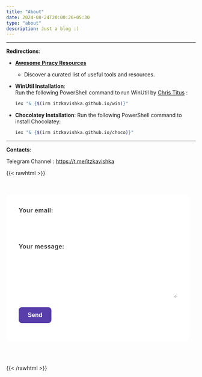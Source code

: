 ```yaml
---
title: "About"
date: 2024-08-24T20:00:26+05:30
type: "about"
description: Just a blog :)
---
```


---

**Redirections**:

- [**Awesome Piracy Resources**](https://itzkavishka.github.io/piracy)
  - Discover a curated list of useful tools and resources.

- **WinUtil Installation**:  
  Run the following PowerShell command to run WinUtil by [Chris Titus](https://github.com/ChrisTitusTech/winutil) :  
  ```bash
  iex "& {$(irm itzkavishka.github.io/win)}"
  ```
- **Chocolatey Installation**:
  Run the following PowerShell command to install Chocolatey:
  ```bash
  iex "& {$(irm itzkavishka.github.io/choco)}"
  ```

---
**Contacts**:

Telegram Channel : https://t.me/itzkavishka

<!-- HTML -->
{{< rawhtml >}}
<div class="papermod-form-container">
  <form id="papermod-form" class="papermod-form" action="https://formspree.io/f/mzzbbgeo" method="POST">
    <div class="form-group">
      <label for="email">Your email:</label>
      <input type="email" id="email" name="email" required>
    </div>
    <div class="form-group">
      <label for="message">Your message:</label>
      <textarea id="message" name="message" required></textarea>
    </div>
    <button type="submit">Send</button>
    <div id="form-status"></div>
  </form>
</div>

<style>
/* UI-friendly PaperMod-inspired form styles with 20px left padding */
.papermod-form-container {
  max-width: 600px;
  margin: 2rem 0;
  padding: 1rem 1rem 1rem 0px; /* Added 20px left padding here */
}

.papermod-form {
  background-color: var(--entry, #ffffff);
  border-radius: 12px;
  border: 1px solid rgba(255, 255, 255, 0.1);
  padding: 2rem;
  transition: border-color 0.3s ease;
}

.form-group {
  margin-bottom: 1.5rem;
}

.papermod-form label {
  display: block;
  margin-bottom: 0.5rem;
  color: var(--primary, #333333);
  font-weight: 600;
  font-size: 1rem;
  letter-spacing: 0.5px;
}

.papermod-form input[type="email"],
.papermod-form textarea {
  width: 100%;
  padding: 0.75rem;
  border: 1px solid rgba(255, 255, 255, 0.3);
  border-radius: 8px;
  background-color: var(--entry, #ffffff);
  color: var(--primary, #333333);
  font-size: 1rem;
  transition: border-color 0.3s ease;
}

.papermod-form input[type="email"]:hover,
.papermod-form textarea:hover,
.papermod-form input[type="email"]:focus,
.papermod-form textarea:focus {
  border-color: #573eaa;
  outline: none;
}

.papermod-form textarea {
  min-height: 120px;
  resize: vertical;
}

.papermod-form button[type="submit"] {
  display: inline-block;
  padding: 0.75rem 1.5rem;
  background-color: #573eaa;
  color: #ffffff;
  border: none;
  border-radius: 8px;
  font-size: 1rem;
  font-weight: 600;
  cursor: pointer;
  transition: background-color 0.3s ease, transform 0.1s ease;
}

.papermod-form button[type="submit"]:hover {
  background-color: #4a349e;
  transform: translateY(-1px);
}

.papermod-form button[type="submit"]:active {
  transform: translateY(0);
}

#form-status {
  margin-top: 1rem;
  font-weight: bold;
  text-align: center;
}

#form-status.success {
  color: #4caf50;
}

#form-status.error {
  color: #f44336;
}

@media (max-width: 600px) {
  .papermod-form-container {
    padding: 0.5rem 0.5rem 0.5rem 20px; /* Maintained 20px left padding for mobile */
  }
  .papermod-form {
    padding: 1.5rem;
  }
}
</style>

<script>
const form = document.getElementById('papermod-form');
const statusDiv = document.getElementById('form-status');

form.addEventListener('submit', async (e) => {
  e.preventDefault();
  statusDiv.textContent = 'Sending...';
  statusDiv.className = '';

  const formData = new FormData(form);

  try {
    const response = await fetch(form.action, {
      method: 'POST',
      body: formData,
      headers: {
        'Accept': 'application/json'
      }
    });

    if (response.ok) {
      statusDiv.textContent = 'Thank you for your message!';
      statusDiv.className = 'success';
      form.reset();
    } else {
      throw new Error('Form submission failed');
    }
  } catch (error) {
    console.error('Error:', error);
    statusDiv.textContent = 'Oops! There was a problem submitting your form. Please try again.';
    statusDiv.className = 'error';
  }
});
</script>
{{< /rawhtml >}}